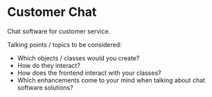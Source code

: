 # Customer Chat

Chat software for customer service.

Talking points / topics to be considered:

- Which objects / classes would you create?
- How do they interact?
- How does the frontend interact with your classes?
- Which enhancements come to your mind when talking about chat
  software solutions?
